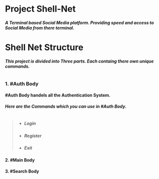 # Project Shell-Net #
##### A **Terminal** based Social Media platform. Providing speed and access to **Social Media** from there terminal.
#
#
#
# Shell Net Structure #
##### This project is divided into Three parts. Each containg there own unique commands. 
#
#
#
### 1. **#Auth Body**
#### #Auth Body handels all the Authentication System.
##### Here are the Commands which you can use in #Auth Body.
#
#
#
> - ##### Login
> - ##### Register
> - ##### Exit
#### 2. **#Main Body**
> 
#### 3. **#Search Body**
